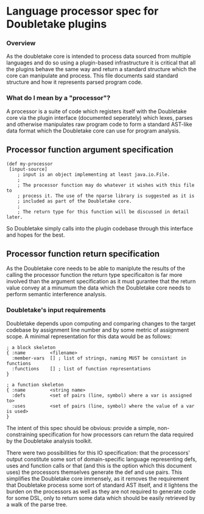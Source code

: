 # Language processor spec for Doubletake plugins
### Overview ###

As the doubletake core is intended to process data sourced from multiple
languages and do so using a plugin-based infrastructure it is critical that
all the plugins behave the same way and return a standard structure which the
core can manipulate and process. This file documents said standard structure
and how it represents parsed program code.

### What do I mean by a "processor"?
A processor is a suite of code which registers itself with the Doubletake
core via the plugin interface (documented seperately) which lexes, parses and
otherwise manipulates raw program code to form a standard AST-like data format
which the Doubletake core can use for program analysis.

## Processor function argument specification
~~~~
(def my-processor
 [input-source]
    ; input is an object implementing at least java.io.File.
    ;
    ; The processor function may do whatever it wishes with this file to 
    ; process it. The use of the nparse library is suggested as it is
    ; included as part of the Doubletake core.
    ;
    ; The return type for this function will be discussed in detail later.
~~~~
So Doubletake simply calls into the plugin codebase through this interface and 
hopes for the best.

## Processor function return specification
As the Doubletake core needs to be able to maniplute the results of the
calling the processor function the return type specificaiton is far more 
involved than the argument specification as it must gurantee that the return
value convey at a minumum the data which the Doubletake core needs to perform
semantic interference analysis.

### Doubletake's input requirements
Doubletake depends upon computing and comparing changes to the target codebase
by assignment line number and by some metric of assignment scope. A minimal 
representation for this data would be as follows:
~~~~
; a block skeleton
{ :name         <filename> 
  :member-vars  [] ; list of strings, naming MUST be consistant in functions
  :functions    [] ; list of function representations
}

; a function skeleton
{ :name         <string name>
  :defs         <set of pairs (line, symbol) where a var is assigned to>
  :uses         <set of pairs (line, symbol) where the value of a var is used>
}
~~~~
The intent of this spec should be obvious: provide a simple, non-constraining
specification for how processors can return the data required by the Doubletake
analysis toolkit.

There were two possibilities for this IO specification: that the processors'
output constitute some sort of domain-specific language representing defs, 
uses and function calls or that (and this is the option  which this document
uses) the processors themselves generate the def and use pairs. This simplifies
the Doubletake core immensely, as it removes the requirement that Doubletake
process some sort of standard AST itself, and it lightens the burden on the
processors as well as they are not required to generate code for some DSL, only
to return some data which should be easily retrieved by a walk of the parse
tree.
